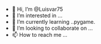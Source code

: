 - 👋 Hi, I’m @Luisvar75
- 👀 I’m interested in ...
- 🌱 I’m currently learning ..pygame.
- 💞️ I’m looking to collaborate on ...
- 📫 How to reach me ...

<!---
Luisvar75/Luisvar75 is a ✨ special ✨ repository because its `README.md` (this file) appears on your GitHub profile.
You can click the Preview link to take a look at your changes.
--->
